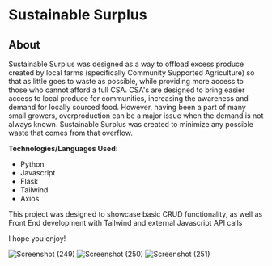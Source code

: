 # Sustainable Surplus

## About
Sustainable Surplus was designed as a way to offload excess produce created by local farms (specifically Community Supported Agriculture) so that as little goes to waste as possible, while providing more access to those who cannot afford a full CSA. CSA's are designed to bring easier access to local produce for communities, increasing the awareness and demand for locally sourced food. However, having been a part of many small growers, overproduction can be a major issue when the demand is not always known. Sustainable Surplus was created to minimize any possible waste that comes from that overflow. 

**Technologies/Languages Used**:
- Python
- Javascript
- Flask
- Tailwind
- Axios


This project was designed to showcase basic CRUD functionality, as well as Front End development with Tailwind and external Javascript API calls



I hope you enjoy! 

![Screenshot (249)](https://github.com/owenlang66/Sustainable_Surplus/assets/135743320/aeab08e3-f60a-4e23-a775-7acd0e71ef02)
![Screenshot (250)](https://github.com/owenlang66/Sustainable_Surplus/assets/135743320/21a65a20-e7b2-4cb5-9b5d-257078373da6)
![Screenshot (251)](https://github.com/owenlang66/Sustainable_Surplus/assets/135743320/c61af1e9-8c72-4518-b797-56c790eacaaf)
